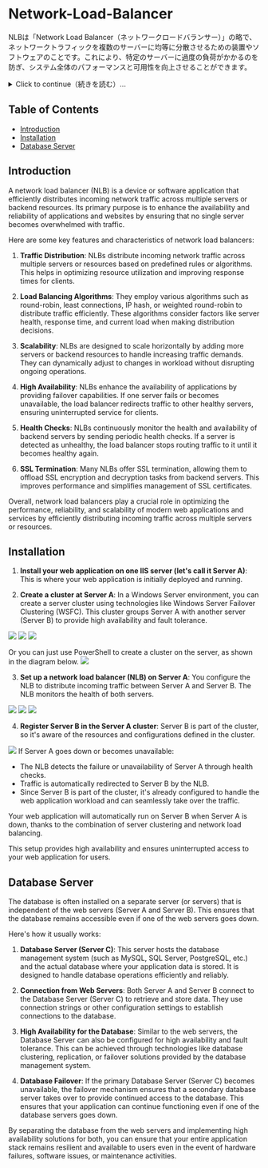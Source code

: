 # Network-Load-Balancer

NLBは「Network Load Balancer（ネットワークロードバランサー）」の略で、ネットワークトラフィックを複数のサーバーに均等に分散させるための装置やソフトウェアのことです。これにより、特定のサーバーに過度の負荷がかかるのを防ぎ、システム全体のパフォーマンスと可用性を向上させることができます。
<details>
  <summary>Click to continue（続きを読む）...</summary>
  <br>
NLBが必要な理由は以下の通りです：

1. **負荷分散**: ネットワークトラフィックを複数のサーバーに分散させることで、特定のサーバーに過度の負荷がかかるのを防ぎます。これにより、システム全体のパフォーマンスが向上します。

2. **高可用性**: NLBを使用することで、1台のサーバーが故障しても他のサーバーがトラフィックを引き継ぐことができるため、サービスの継続性が確保されます。

3. **スケーラビリティ**: システムの需要が増加した場合、追加のサーバーを容易に導入し、NLBに追加することで、システム全体の処理能力を拡張できます。

4. **管理の容易さ**: NLBを使用することで、サーバーのメンテナンスやアップデートを行う際に、特定のサーバーへのトラフィックを停止し、他のサーバーで処理を継続することができます。これにより、ダウンタイムを最小限に抑えることができます。

具体的なコマンド例としては、Windows Server環境でNLB機能をインストールするために、以下のPowerShellコマンドを使用します：

```powershell
Install-WindowsFeature -name NLB -IncludeManagementTools
```

このコマンドにより、NLB機能とその管理ツールがWindows Serverにインストールされ、NLBクラスターの設定と管理が可能になります。
</details>

## Table of Contents

- [Introduction](#introduction)
- [Installation](#installation)
- [Database Server](#database-server)

## Introduction

A network load balancer (NLB) is a device or software application that efficiently distributes incoming network traffic across multiple servers or backend resources. Its primary purpose is to enhance the availability and reliability of applications and websites by ensuring that no single server becomes overwhelmed with traffic.

Here are some key features and characteristics of network load balancers:

1. **Traffic Distribution**: NLBs distribute incoming network traffic across multiple servers or resources based on predefined rules or algorithms. This helps in optimizing resource utilization and improving response times for clients.

2. **Load Balancing Algorithms**: They employ various algorithms such as round-robin, least connections, IP hash, or weighted round-robin to distribute traffic efficiently. These algorithms consider factors like server health, response time, and current load when making distribution decisions.

3. **Scalability**: NLBs are designed to scale horizontally by adding more servers or backend resources to handle increasing traffic demands. They can dynamically adjust to changes in workload without disrupting ongoing operations.

4. **High Availability**: NLBs enhance the availability of applications by providing failover capabilities. If one server fails or becomes unavailable, the load balancer redirects traffic to other healthy servers, ensuring uninterrupted service for clients.

5. **Health Checks**: NLBs continuously monitor the health and availability of backend servers by sending periodic health checks. If a server is detected as unhealthy, the load balancer stops routing traffic to it until it becomes healthy again.

6. **SSL Termination**: Many NLBs offer SSL termination, allowing them to offload SSL encryption and decryption tasks from backend servers. This improves performance and simplifies management of SSL certificates.

Overall, network load balancers play a crucial role in optimizing the performance, reliability, and scalability of modern web applications and services by efficiently distributing incoming traffic across multiple servers or resources.

## Installation

1. **Install your web application on one IIS server (let's call it Server A)**: This is where your web application is initially deployed and running.

2. **Create a cluster at Server A**: In a Windows Server environment, you can create a server cluster using technologies like Windows Server Failover Clustering (WSFC). This cluster groups Server A with another server (Server B) to provide high availability and fault tolerance.

<img src="https://github.com/potatoscript/MyDocuments/blob/main/NLB01.png?raw=true" />
<img src="https://github.com/potatoscript/MyDocuments/blob/main/NLB02.png?raw=true" />
<img src="https://github.com/potatoscript/MyDocuments/blob/main/NLB03.png?raw=true" />

Or you can just use PowerShell to create a cluster on the server, as shown in the diagram below.
<img src="https://github.com/potatoscript/MyDocuments/blob/main/NLB04.png?raw=true" />

3. **Set up a network load balancer (NLB) on Server A**: You configure the NLB to distribute incoming traffic between Server A and Server B. The NLB monitors the health of both servers.
<img src="https://github.com/potatoscript/MyDocuments/blob/main/NLB05.png?raw=true" />
<img src="https://github.com/potatoscript/MyDocuments/blob/main/NLB06.png?raw=true" />
<img src="https://github.com/potatoscript/MyDocuments/blob/main/NLB07.png?raw=true" />

4. **Register Server B in the Server A cluster**: Server B is part of the cluster, so it's aware of the resources and configurations defined in the cluster.
<img src="https://github.com/potatoscript/MyDocuments/blob/main/NLB08.png?raw=true" />
If Server A goes down or becomes unavailable:

- The NLB detects the failure or unavailability of Server A through health checks.
- Traffic is automatically redirected to Server B by the NLB.
- Since Server B is part of the cluster, it's already configured to handle the web application workload and can seamlessly take over the traffic.

Your web application will automatically run on Server B when Server A is down, thanks to the combination of server clustering and network load balancing. 

This setup provides high availability and ensures uninterrupted access to your web application for users.

## Database Server
The database is often installed on a separate server (or servers) that is independent of the web servers (Server A and Server B). This ensures that the database remains accessible even if one of the web servers goes down.

Here's how it usually works:

1. **Database Server (Server C)**: This server hosts the database management system (such as MySQL, SQL Server, PostgreSQL, etc.) and the actual database where your application data is stored. It is designed to handle database operations efficiently and reliably.

2. **Connection from Web Servers**: Both Server A and Server B connect to the Database Server (Server C) to retrieve and store data. They use connection strings or other configuration settings to establish connections to the database.

3. **High Availability for the Database**: Similar to the web servers, the Database Server can also be configured for high availability and fault tolerance. This can be achieved through technologies like database clustering, replication, or failover solutions provided by the database management system.

4. **Database Failover**: If the primary Database Server (Server C) becomes unavailable, the failover mechanism ensures that a secondary database server takes over to provide continued access to the database. This ensures that your application can continue functioning even if one of the database servers goes down.

By separating the database from the web servers and implementing high availability solutions for both, you can ensure that your entire application stack remains resilient and available to users even in the event of hardware failures, software issues, or maintenance activities.
